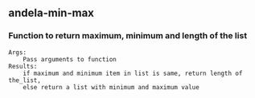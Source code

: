 ## andela-min-max

### Function to return maximum, minimum and length of the list
 	Args:
 	    Pass arguments to function
 	Results:
 	 	if maximum and minimum item in list is same, return length of the_list, 
 	 	else return a list with minimum and maximum value
